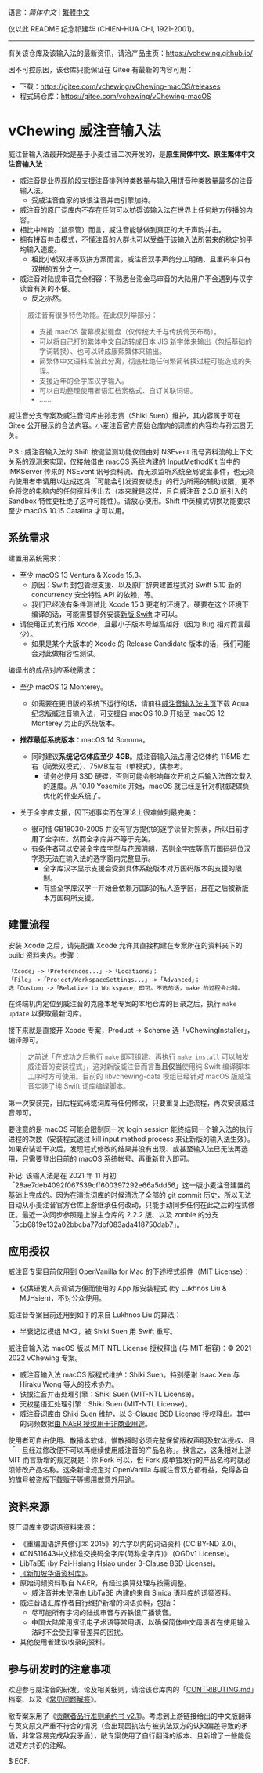 语言：*简体中文* | [繁體中文](./README.md)

仅以此 README 纪念祁建华 (CHIEN-HUA CHI, 1921-2001)。

---

有关该仓库及该输入法的最新资讯，请洽产品主页：https://vchewing.github.io/

因不可控原因，该仓库只能保证在 Gitee 有最新的内容可用：

- 下载：https://gitee.com/vchewing/vChewing-macOS/releases
- 程式码仓库：https://gitee.com/vchewing/vChewing-macOS

# vChewing 威注音输入法

威注音输入法最开始是基于小麦注音二次开发的，是**原生简体中文、原生繁体中文注音输入法**：

- 威注音是业界现阶段支援注音排列种类数量与输入用拼音种类数量最多的注音输入法。
  - 受威注音自家的铁恨注音并击引擎加持。
- 威注音的原厂词库内不存在任何可以妨碍该输入法在世界上任何地方传播的内容。
- 相比中州韵（鼠须管）而言，威注音能够做到真正的大千声韵并击。
- 拥有拼音并击模式，不懂注音的人群也可以受益于该输入法所带来的稳定的平均输入速度。
  - 相比小鹤双拼等双拼方案而言，威注音双手声韵分工明确、且重码率只有双拼的五分之一。
- 威注音对陆规审音完全相容：不熟悉台澎金马审音的大陆用户不会遇到与汉字读音有关的不便。
  - 反之亦然。

>威注音有很多特色功能。在此仅列举部分：
>- 支援 macOS 萤幕模拟键盘（仅传统大千与传统倚天布局）。
>- 可以将自己打的繁体中文自动转成日本 JIS 新字体来输出（包括基础的字词转换）、也可以转成康熙繁体来输出。
>- 简繁体中文语料库彼此分离，彻底杜绝任何繁简转换过程可能造成的失误。
>- 支援近年的全字库汉字输入。
>- 可以自动整理使用者语汇档案格式、自订关联词语。
>- ……

威注音分支专案及威注音词库由孙志贵（Shiki Suen）维护，其内容属于可在 Gitee 公开展示的合法内容。小麦注音官方原始仓库内的词库的内容均与孙志贵无关。

P.S.: 威注音输入法的 Shift 按键监测功能仅借由对 NSEvent 讯号资料流的上下文关系的观测来实现，仅接触借由 macOS 系统内建的 InputMethodKit 当中的 IMKServer 传来的 NSEvent 讯号资料流、而无须监听系统全局键盘事件，也无须向使用者申请用以达成这类「可能会引发资安疑虑」的行为所需的辅助权限，更不会将您的电脑内的任何资料传出去（本来就是这样，且自威注音 2.3.0 版引入的 Sandbox 特性更杜绝了这种可能性）。请放心使用。Shift 中英模式切换功能要求至少 macOS 10.15 Catalina 才可以用。

## 系统需求

建置用系统需求：

- 至少 macOS 13 Ventura & Xcode 15.3。
    - 原因：Swift 封包管理支援、以及原厂辞典建置程式对 Swift 5.10 新的 concurrency 安全特性 API 的依赖，等。
    - 我们已经没有条件测试比 Xcode 15.3 更老的环境了。硬要在这个环境下编译的话，可能需要额外安装[新版 Swift](https://www.swift.org/download/) 才可以。
- 请使用正式发行版 Xcode，且最小子版本号越高越好（因为 Bug 相对而言最少）。
    - 如果是某个大版本的 Xcode 的 Release Candidate 版本的话，我们可能会对此做相容性测试。

编译出的成品对应系统需求：

- 至少 macOS 12 Monterey。
  - 如需要在更旧版的系统下运行的话，请前往[威注音输入法主页](https://vchewing.github.io/README.html)下载 Aqua 纪念版威注音输入法，可支援自 macOS 10.9 开始至 macOS 12 Monterey 为止的系统版本。

- **推荐最低系统版本**：macOS 14 Sonoma。

  - 同时建议**系统记忆体应至少 4GB**。威注音输入法占用记忆体约 115MB 左右（简繁双模式）、75MB左右（单模式），供参考。
    - 请务必使用 SSD 硬碟，否则可能会影响每次开机之后输入法首次载入的速度。从 10.10 Yosemite 开始，macOS 就已经是针对机械硬碟负优化的作业系统了。

- 关于全字库支援，因下述事实而在理论上很难做到最完美：

  - 很可惜 GB18030-2005 并没有官方提供的逐字读音对照表，所以目前才用了全字库。然而全字库并不等于完美。
  - 有条件者可以安装全字库字型与花园明朝，否则全字库等高万国码码位汉字恐无法在输入法的选字窗内完整显示。
    - 全字库汉字显示支援会受到具体系统版本对万国码版本的支援的限制。
    - 有些全字库汉字一开始会依赖万国码的私人造字区，且在之后被新版本万国码所支援。

## 建置流程

安装 Xcode 之后，请先配置 Xcode 允许其直接构建在专案所在的资料夹下的 build 资料夹内。步骤：
```
「Xcode」->「Preferences...」->「Locations」；
「File」->「Project/WorkspaceSettings...」->「Advanced」；
选「Custom」->「Relative to Workspace」即可。不选的话，make 的过程会出错。
```
在终端机内定位到威注音的克隆本地专案的本地仓库的目录之后，执行 `make update` 以获取最新词库。

接下来就是直接开 Xcode 专案，Product -> Scheme 选「vChewingInstaller」，编译即可。

> 之前说「在成功之后执行 `make` 即可组建、再执行 `make install` 可以触发威注音的安装程式」，这对新版威注音而言**当且仅当**使用纯 Swift 编译脚本工序时方可使用。目前的 libvchewing-data 模组已经针对 macOS 版威注音实装了纯 Swift 词库编译脚本。

第一次安装完，日后程式码或词库有任何修改，只要重复上述流程，再次安装威注音即可。

要注意的是 macOS 可能会限制同一次 login session 能终结同一个输入法的执行进程的次数（安装程式透过 kill input method process 来让新版的输入法生效）。如果安装若干次后，发现程式修改的结果并没有出现、或甚至输入法已无法再选用，只需要登出目前的 macOS 系统帐号、再重新登入即可。

补记: 该输入法是在 2021 年 11 月初「28ae7deb4092f067539cff600397292e66a5dd56」这一版小麦注音建置的基础上完成的。因为在清洗词库的时候清洗了全部的 git commit 历史，所以无法自动从小麦注音官方仓库上游继承任何改动，只能手动同步任何在此之后的程式修正。最近一次同步参照是上游主仓库的 2.2.2 版、以及 zonble 的分支「5cb6819e132a02bbcba77dbf083ada418750dab7」。

## 应用授权

威注音专案目前仅用到 OpenVanilla for Mac 的下述程式组件（MIT License）：

- 仅供研发人员调试方便而使用的 App 版安装程式 (by Lukhnos Liu & MJHsieh)，不对公众使用。

威注音专案目前还用到如下的来自 Lukhnos Liu 的算法：

- 半衰记忆模组 MK2，被 Shiki Suen 用 Swift 重写。

威注音输入法 macOS 版以 MIT-NTL License 授权释出 (与 MIT 相容)：© 2021-2022 vChewing 专案。

- 威注音输入法 macOS 版程式维护：Shiki Suen。特别感谢 Isaac Xen 与 Hiraku Wong 等人的技术协力。
- 铁恨注音并击处理引擎：Shiki Suen (MIT-NTL License)。
- 天权星语汇处理引擎：Shiki Suen (MIT-NTL License)。
- 威注音词库由 Shiki Suen 维护，以 3-Clause BSD License 授权释出。其中的词频数据[由 NAER 授权用于非商业用途](https://twitter.com/ShikiSuen/status/1479329302713831424)。

使用者可自由使用、散播本软体，惟散播时必须完整保留版权声明及软体授权、且「一旦经过修改便不可以再继续使用威注音的产品名称」。换言之，这条相对上游 MIT 而言新增的规定就是：你 Fork 可以，但 Fork 成单独发行的产品名称时就必须修改产品名称。这条新增规定对 OpenVanilla 与威注音双方都有益，免得各自的旗号被盗版下载贩子等挪用做意外用途。

## 资料来源

原厂词库主要词语资料来源：

- 《重编国语辞典修订本 2015》的六字以内的词语资料 (CC BY-ND 3.0)。
- 《CNS11643中文标准交换码全字库(简称全字库)》 (OGDv1 License)。
- LibTaBE (by Pai-Hsiang Hsiao under 3-Clause BSD License)。
- [《新加坡华语资料库》](https://www.languagecouncils.sg/mandarin/ch/learning-resources/singaporean-mandarin-database)。
- 原始词频资料取自 NAER，有经过换算处理与按需调整。
    - 威注音并未使用由 LibTaBE 内建的来自 Sinica 语料库的词频资料。
- 威注音语汇库作者自行维护新增的词语资料，包括：
    - 尽可能所有字词的陆规审音与齐铁恨广播读音。
    - 中国大陆常用资讯电子术语等常用语，以确保简体中文母语者在使用输入法时不会受到审音差异的困扰。
- 其他使用者建议收录的资料。

## 参与研发时的注意事项

欢迎参与威注音的研发。论及相关细则，请洽该仓库内的「[CONTRIBUTING.md](./CONTRIBUTING.md)」档案、以及《[常见问题解答](./FAQ.md)》。

敝专案采用了《[贡献者品行准则承约书 v2.1](./code-of-conduct.md)》。考虑到上游链接给出的中文版翻译与英文原文严重不符合的情况（会出现因执法与被执法双方的认知偏差导致的矛盾，非常容易变成敌我矛盾），敝专案使用了自行翻译的版本、且新增了一些能促进双方共识的注解。

$ EOF.

